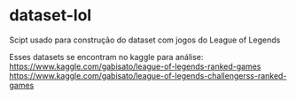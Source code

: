 # dataset-lol
Scipt usado para construção do dataset com jogos do League of Legends

Esses datasets se encontram no kaggle para análise:
https://www.kaggle.com/gabisato/league-of-legends-ranked-games
https://www.kaggle.com/gabisato/league-of-legends-challengerss-ranked-games
